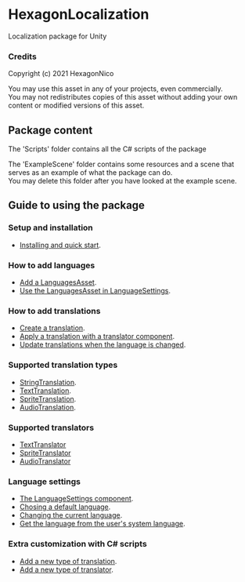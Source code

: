 # HexagonLocalization

Localization package for Unity

### Credits

Copyright (c) 2021 HexagonNico

You may use this asset in any of your projects, even commercially.  
You may not redistributes copies of this asset without adding your own content or modified versions of this asset.

## Package content

The 'Scripts' folder contains all the C# scripts of the package

The 'ExampleScene' folder contains some resources and a scene that serves as an example of what the package can do.  
You may delete this folder after you have looked at the example scene.

## Guide to using the package

### Setup and installation

* [Installing and quick start](Documentation/Installation.md).

### How to add languages

* [Add a LanguagesAsset](Documentation/LanguagesAsset.md).
* [Use the LanguagesAsset in LanguageSettings](Documentation/LanguageSettings.md).

### How to add translations

* [Create a translation](Documentation/CreateTranslation.md).
* [Apply a translation with a translator component](Documentation/ApplyTranslation.md).
* [Update translations when the language is changed](Documentation/ApplyTranslation.md/Update-Translation).

### Supported translation types

* [StringTranslation](Documentation/StringTranslation.md).
* [TextTranslation](Documentation/TextTranslation.md).
* [SpriteTranslation](Documentation/SpriteTranslation.md).
* [AudioTranslation](Documentation/AudioTranslation.md).

### Supported translators

* [TextTranslator](Documentation/TextTranslator.md)
* [SpriteTranslator](Documentation/SpriteTranslator.md)
* [AudioTranslator](Documentation/AudioTranslator.md)

### Language settings

* [The LanguageSettings component](Documentation/LanguageSettings.md).
* [Chosing a default language](Documentation/LanguageSettings.md).
* [Changing the current language](Documentation/LanguageSettings.md/Modify-the-current-language).
* [Get the language from the user's system language](Documentation/LanguageSettings.md).

### Extra customization with C# scripts

* [Add a new type of translation](Documentation/CustomTranslation.md).
* [Add a new type of translator](Documentation/CustomTranslator.md).
